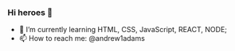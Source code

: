 ### Hi heroes 👋

- 🌱 I’m currently learning HTML, CSS, JavaScript, REACT, NODE;
- 📫 How to reach me: @andrew1adams
